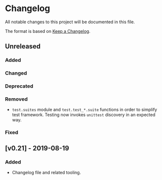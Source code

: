 # Changelog
All notable changes to this project will be documented in this file.

The format is based on [Keep a Changelog](https://keepachangelog.com/en/1.0.0/).

## Unreleased
### Added
### Changed
### Deprecated
### Removed
- `test.suites` module and `test.test_*.suite` functions in order to simplify test framework. Testing now invokes `unittest` discovery in an expected way.

### Fixed

## [v0.21] - 2019-08-19
### Added
- Changelog file and related tooling.
